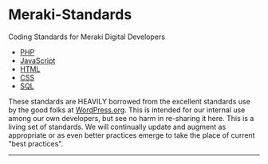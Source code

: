 # Meraki-Standards
Coding Standards for Meraki Digital Developers

- [PHP](https://github.com/gregorylmartin/Meraki-Standards/tree/master/php)
- [JavaScript](https://github.com/gregorylmartin/Meraki-Standards/tree/master/js)
- [HTML](https://github.com/gregorylmartin/Meraki-Standards/tree/master/html)
- [CSS](https://github.com/gregorylmartin/Meraki-Standards/tree/master/css)
- [SQL](https://github.com/gregorylmartin/Meraki-Standards/tree/master/sql)


These standards are HEAVILY borrowed from the excellent standards use by the good folks at [WordPress.org](https://make.wordpress.org/core/handbook/best-practices/coding-standards/).  This is intended for our internal use among our own developers, but see no harm in re-sharing it here.  This is a living set of standards.  We will continually update and augment as appropriate or as even better practices emerge to take the place of current "best practices".

------------------------
